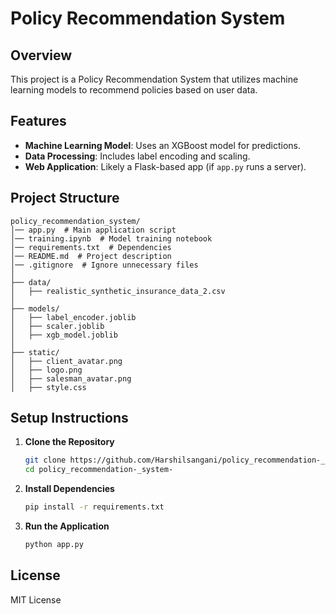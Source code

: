 # Policy Recommendation System

## Overview
This project is a Policy Recommendation System that utilizes machine learning models to recommend policies based on user data.

## Features
- **Machine Learning Model**: Uses an XGBoost model for predictions.
- **Data Processing**: Includes label encoding and scaling.
- **Web Application**: Likely a Flask-based app (if `app.py` runs a server).

## Project Structure
```
policy_recommendation_system/
│── app.py  # Main application script
│── training.ipynb  # Model training notebook
│── requirements.txt  # Dependencies
│── README.md  # Project description
│── .gitignore  # Ignore unnecessary files
│
├── data/
│   ├── realistic_synthetic_insurance_data_2.csv
│
├── models/
│   ├── label_encoder.joblib
│   ├── scaler.joblib
│   ├── xgb_model.joblib
│
├── static/
│   ├── client_avatar.png
│   ├── logo.png
│   ├── salesman_avatar.png
│   ├── style.css
```

## Setup Instructions
1. **Clone the Repository**
   ```bash
   git clone https://github.com/Harshilsangani/policy_recommendation-_system-.git
   cd policy_recommendation-_system-
   ```

2. **Install Dependencies**
   ```bash
   pip install -r requirements.txt
   ```

3. **Run the Application**
   ```bash
   python app.py
   ```

## License
MIT License

